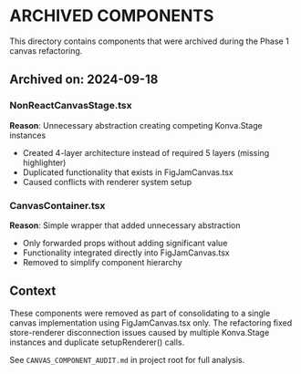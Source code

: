 # ARCHIVED COMPONENTS

This directory contains components that were archived during the Phase 1 canvas refactoring.

## Archived on: 2024-09-18

### NonReactCanvasStage.tsx
**Reason**: Unnecessary abstraction creating competing Konva.Stage instances
- Created 4-layer architecture instead of required 5 layers (missing highlighter)
- Duplicated functionality that exists in FigJamCanvas.tsx
- Caused conflicts with renderer system setup

### CanvasContainer.tsx
**Reason**: Simple wrapper that added unnecessary abstraction
- Only forwarded props without adding significant value
- Functionality integrated directly into FigJamCanvas.tsx
- Removed to simplify component hierarchy

## Context
These components were removed as part of consolidating to a single canvas implementation using FigJamCanvas.tsx only. The refactoring fixed store-renderer disconnection issues caused by multiple Konva.Stage instances and duplicate setupRenderer() calls.

See `CANVAS_COMPONENT_AUDIT.md` in project root for full analysis.